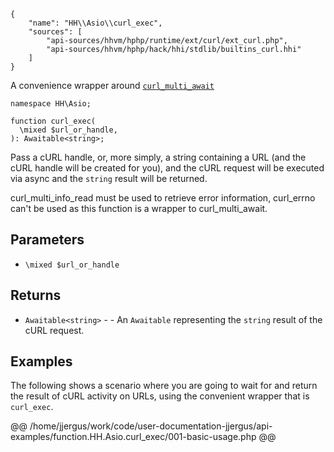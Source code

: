 ``` yamlmeta
{
    "name": "HH\\Asio\\curl_exec",
    "sources": [
        "api-sources/hhvm/hphp/runtime/ext/curl/ext_curl.php",
        "api-sources/hhvm/hphp/hack/hhi/stdlib/builtins_curl.hhi"
    ]
}
```




A convenience wrapper around
[` curl_multi_await `](</hack/reference/function/curl_multi_await/>)




``` Hack
namespace HH\Asio;

function curl_exec(
  \mixed $url_or_handle,
): Awaitable<string>;
```




Pass a cURL handle, or, more simply, a string containing a URL (and the
cURL handle will be created for you), and the cURL request will be executed
via async and the ` string ` result will be returned.




curl_multi_info_read must be used to retrieve error information,
curl_errno can't be used as this function is a wrapper to curl_multi_await.




## Parameters




+ ` \mixed $url_or_handle `




## Returns




* ` Awaitable<string> ` - - An `` Awaitable `` representing the ``` string ``` result
  of the cURL request.




## Examples




The following shows a scenario where you are going to wait for and return the result of cURL activity on URLs, using the convenient wrapper that is ` curl_exec `.







@@ /home/jjergus/work/code/user-documentation-jjergus/api-examples/function.HH.Asio.curl_exec/001-basic-usage.php @@
<!-- HHAPIDOC -->
